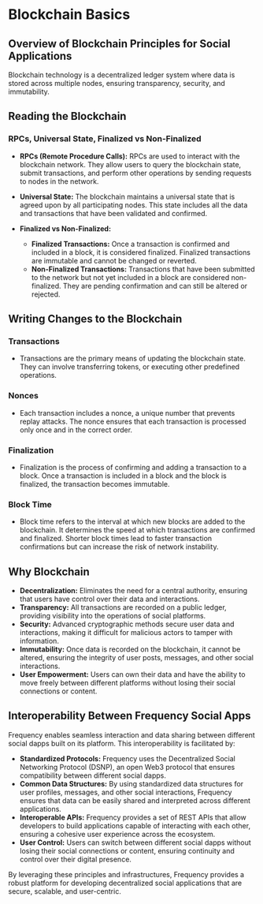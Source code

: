 # Blockchain Basics

## Overview of Blockchain Principles for Social Applications

Blockchain technology is a decentralized ledger system where data is stored across multiple nodes, ensuring transparency, security, and immutability.

## Reading the Blockchain

### RPCs, Universal State, Finalized vs Non-Finalized

- **RPCs (Remote Procedure Calls):** RPCs are used to interact with the blockchain network. They allow users to query the blockchain state, submit transactions, and perform other operations by sending requests to nodes in the network.

- **Universal State:** The blockchain maintains a universal state that is agreed upon by all participating nodes. This state includes all the data and transactions that have been validated and confirmed.

- **Finalized vs Non-Finalized:**
  - **Finalized Transactions:** Once a transaction is confirmed and included in a block, it is considered finalized. Finalized transactions are immutable and cannot be changed or reverted.
  - **Non-Finalized Transactions:** Transactions that have been submitted to the network but not yet included in a block are considered non-finalized. They are pending confirmation and can still be altered or rejected.

## Writing Changes to the Blockchain

### Transactions

- Transactions are the primary means of updating the blockchain state. They can involve transferring tokens, or executing other predefined operations.

### Nonces

- Each transaction includes a nonce, a unique number that prevents replay attacks. The nonce ensures that each transaction is processed only once and in the correct order.

### Finalization

- Finalization is the process of confirming and adding a transaction to a block. Once a transaction is included in a block and the block is finalized, the transaction becomes immutable.

### Block Time

- Block time refers to the interval at which new blocks are added to the blockchain. It determines the speed at which transactions are confirmed and finalized. Shorter block times lead to faster transaction confirmations but can increase the risk of network instability.

## Why Blockchain

- **Decentralization:** Eliminates the need for a central authority, ensuring that users have control over their data and interactions.
- **Transparency:** All transactions are recorded on a public ledger, providing visibility into the operations of social platforms.
- **Security:** Advanced cryptographic methods secure user data and interactions, making it difficult for malicious actors to tamper with information.
- **Immutability:** Once data is recorded on the blockchain, it cannot be altered, ensuring the integrity of user posts, messages, and other social interactions.
- **User Empowerment:** Users can own their data and have the ability to move freely between different platforms without losing their social connections or content.

## Interoperability Between Frequency Social Apps

Frequency enables seamless interaction and data sharing between different social dapps built on its platform. This interoperability is facilitated by:

- **Standardized Protocols:** Frequency uses the Decentralized Social Networking Protocol (DSNP), an open Web3 protocol that ensures compatibility between different social dapps.
- **Common Data Structures:** By using standardized data structures for user profiles, messages, and other social interactions, Frequency ensures that data can be easily shared and interpreted across different applications.
- **Interoperable APIs:** Frequency provides a set of REST APIs that allow developers to build applications capable of interacting with each other, ensuring a cohesive user experience across the ecosystem.
- **User Control:** Users can switch between different social dapps without losing their social connections or content, ensuring continuity and control over their digital presence.

By leveraging these principles and infrastructures, Frequency provides a robust platform for developing decentralized social applications that are secure, scalable, and user-centric.
